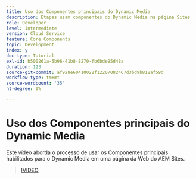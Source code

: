 ```yaml
---
title: Uso dos Componentes principais do Dynamic Media
description: Etapas usam componentes do Dynamic Media na página Sites
role: Developer
level: Intermediate
version: Cloud Service
feature: Core Components
topic: Development
index: y
doc-type: Tutorial
exl-id: b500261a-5b96-41b8-8270-fb6bde95d48a
duration: 123
source-git-commit: af928e60410022f12207082467d3bd9b818af59d
workflow-type: tm+mt
source-wordcount: '35'
ht-degree: 0%

---
```


# Uso dos Componentes principais do Dynamic Media

Este vídeo aborda o processo de usar os Componentes principais habilitados para o Dynamic Media em uma página da Web do AEM Sites.

>[!VIDEO](https://video.tv.adobe.com/v/335461?quality=12&learn=on)
